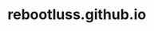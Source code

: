 # rebootluss.github.io
<script defer>
document.body.appendChild(document.createElement('div')).setAttribute('id','chatBubbleRoot');
window.agx = '67454e24ff4639de5e8ac5c5RslL4pKyCpZWyCZGOtOWFQ==|0iFiGQ6ScWRNYgbqFz5RvKhEB1HoM02rPvRIm/Y4afg=';
</script>
<script defer src="https://storage.googleapis.com/agentx-cdn-01/agentx-chat.js"></script>
